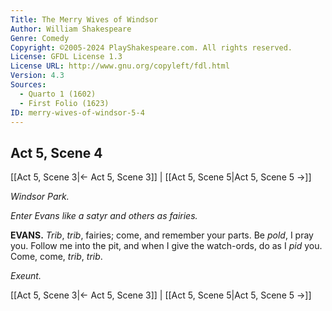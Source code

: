 ```yaml
---
Title: The Merry Wives of Windsor
Author: William Shakespeare
Genre: Comedy
Copyright: ©2005-2024 PlayShakespeare.com. All rights reserved.
License: GFDL License 1.3
License URL: http://www.gnu.org/copyleft/fdl.html
Version: 4.3
Sources:
  - Quarto 1 (1602)
  - First Folio (1623)
ID: merry-wives-of-windsor-5-4
---
```


## Act 5, Scene 4
[[Act 5, Scene 3|← Act 5, Scene 3]] | [[Act 5, Scene 5|Act 5, Scene 5 →]]

*Windsor Park.*

*Enter Evans like a satyr and others as fairies.*

**EVANS.**
*Trib*, *trib*, fairies; come, and remember your parts. Be *pold*, I pray you. Follow me into the pit, and when I give the watch-ords, do as I *pid* you. Come, come, *trib*, *trib*.

*Exeunt.*

[[Act 5, Scene 3|← Act 5, Scene 3]] | [[Act 5, Scene 5|Act 5, Scene 5 →]]